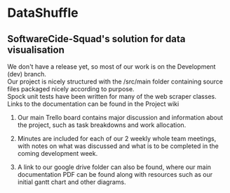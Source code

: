 DataShuffle  
============
SoftwareCide-Squad's solution for data visualisation  
---------------------------------------------------

We don't have a release yet, so most of our work is on the Development (dev) branch.  
Our project is nicely structured with the /src/main folder containing source files
 packaged nicely according to purpose.   
Spock unit tests have been written for many of the web scraper classes.  
Links to the documentation can be found in the Project wiki

1. Our main Trello board contains major discussion and information about the project, such
 as task breakdowns and work allocation.
 
1. Minutes are included for each of our 2 weekly whole team meetings, with notes on what
 was discussed and what is to be completed in the coming development week. 
 
1. A link to our google drive folder can also be found, where our main documentation PDF can
 be found along with resources such as our initial gantt chart and other diagrams.

 
